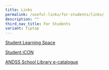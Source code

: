 ```yaml
---
title: Links
permalink: /useful-links/for-students/links/
description: ""
third_nav_title: For Students
variant: tiptap
---
```

<p><a href="https://vle.learning.moe.edu.sg/login" rel="noopener noreferrer nofollow" target="_blank">Student Learning Space</a>
</p>
<p><a href="https://workspace.google.com./dashboard" rel="noopener noreferrer nofollow" target="_blank">Student iCON</a>
</p>
<p><a href="https://schoolibrary.moe.edu.sg/andersonsec/cgi-bin/spydus.exe/MSGTRN/WPAC/HOME" rel="noopener noreferrer nofollow" target="_blank">ANDSS School Library e-catalogue</a>
</p>